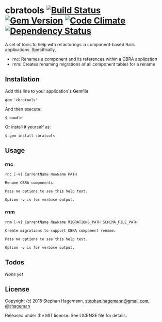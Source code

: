 # cbratools [![Build Status](https://travis-ci.org/shageman/cbratools.svg?branch=master)](https://travis-ci.org/shageman/cbratools) [![Gem Version](https://badge.fury.io/rb/cbratools.svg)](http://badge.fury.io/rb/cbratools) [![Code Climate](https://codeclimate.com/github/shageman/cbratools.png)](https://codeclimate.com/github/shageman/cbratools) [![Dependency Status](https://gemnasium.com/shageman/cbratools.svg)](https://gemnasium.com/shageman/cbratools)

A set of tools to help with refactorings in component-based Rails applications. Specifically,

* rnc: Renames a component and its references within a CBRA application
* rnm: Creates renaming migrations of all component tables for a rename

## Installation

Add this line to your application's Gemfile:

    gem 'cbratools'

And then execute:

    $ bundle

Or install it yourself as:

    $ gem install cbratools

## Usage

### rnc

    rnc [-v] CurrentName NewName PATH

    Rename CBRA components.

    Pass no options to see this help text.

    Option -v is for verbose output.

### rnm

    rnm [-v] CurrentName NewName MIGRATIONS_PATH SCHEMA_FILE_PATH

    Create migrations to support CBRA component rename.

    Pass no options to see this help text.

    Option -v is for verbose output.

## Todos

_None yet_

## License

Copyright (c) 2015 Stephan Hagemann, stephan.hagemann@gmail.com, [@shageman](http://twitter.com/shageman)

Released under the MIT license. See LICENSE file for details.

